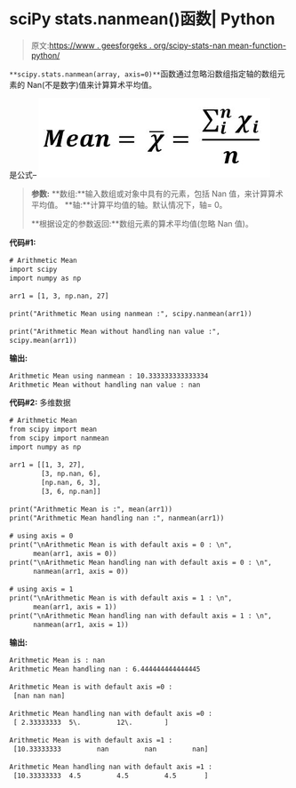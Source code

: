 # sciPy stats.nanmean()函数| Python

> 原文:[https://www . geesforgeks . org/scipy-stats-nan mean-function-python/](https://www.geeksforgeeks.org/scipy-stats-nanmean-function-python/)

`**scipy.stats.nanmean(array, axis=0)**`函数通过忽略沿数组指定轴的数组元素的 Nan(不是数字)值来计算算术平均值。

是公式–
![](img/a66fab605678af4a57b07c619882c187.png)

> **参数:**
> **数组:**输入数组或对象中具有的元素，包括 Nan 值，来计算算术平均值。
> **轴:**计算平均值的轴。默认情况下，轴= 0。
> 
> **根据设定的参数返回:**数组元素的算术平均值(忽略 Nan 值)。

**代码#1:**

```
# Arithmetic Mean 
import scipy
import numpy as np

arr1 = [1, 3, np.nan, 27] 

print("Arithmetic Mean using nanmean :", scipy.nanmean(arr1))

print("Arithmetic Mean without handling nan value :", scipy.mean(arr1)) 
```

**输出:**

```
Arithmetic Mean using nanmean : 10.333333333333334
Arithmetic Mean without handling nan value : nan
```

**代码#2:** 多维数据

```
# Arithmetic Mean 
from scipy import mean
from scipy import nanmean
import numpy as np

arr1 = [[1, 3, 27], 
        [3, np.nan, 6], 
        [np.nan, 6, 3], 
        [3, 6, np.nan]] 

print("Arithmetic Mean is :", mean(arr1)) 
print("Arithmetic Mean handling nan :", nanmean(arr1)) 

# using axis = 0
print("\nArithmetic Mean is with default axis = 0 : \n", 
      mean(arr1, axis = 0))
print("\nArithmetic Mean handling nan with default axis = 0 : \n", 
      nanmean(arr1, axis = 0))

# using axis = 1
print("\nArithmetic Mean is with default axis = 1 : \n", 
      mean(arr1, axis = 1))  
print("\nArithmetic Mean handling nan with default axis = 1 : \n", 
      nanmean(arr1, axis = 1))  
```

**输出:**

```
Arithmetic Mean is : nan
Arithmetic Mean handling nan : 6.444444444444445

Arithmetic Mean is with default axis =0 : 
 [nan nan nan]

Arithmetic Mean handling nan with default axis =0 : 
 [ 2.33333333  5\.         12\.        ]

Arithmetic Mean is with default axis =1 : 
 [10.33333333         nan         nan         nan]

Arithmetic Mean handling nan with default axis =1 : 
 [10.33333333  4.5         4.5         4.5       ]
```